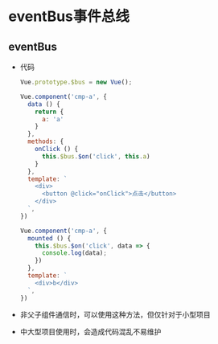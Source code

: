 # eventBus事件总线

## eventBus

  - 代码

    ```javascript
    Vue.prototype.$bus = new Vue();
    ```

    ```javascript
    Vue.component('cmp-a', {
      data () {
        return {
          a: 'a'
        }
      },
      methods: {
        onClick () {
          this.$bus.$on('click', this.a)
        }
      },
      template: `
        <div>
          <button @click="onClick">点击</button>
        </div>
      `,
    })
    ```

    ```javascript
    Vue.component('cmp-a', {
      mounted () {
        this.$bus.$on('click', data => {
          console.log(data);
        })
      },
      template: `
        <div>b</div>
      `,
    })
    ```

  - 非父子组件通信时，可以使用这种方法，但仅针对于小型项目

  - 中大型项目使用时，会造成代码混乱不易维护
